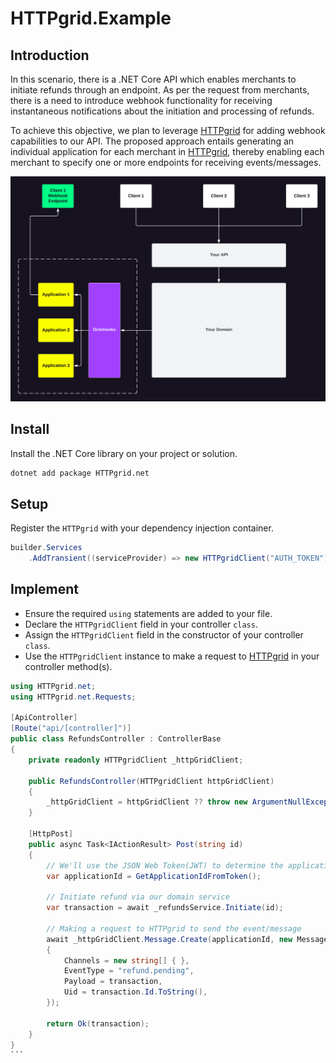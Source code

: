 # HTTPgrid.Example

## Introduction

In this scenario, there is a .NET Core API which enables merchants to initiate refunds through an endpoint. As per the request from merchants, there is a need to introduce webhook functionality for receiving instantaneous notifications about the initiation and processing of refunds.

To achieve this objective, we plan to leverage [HTTPgrid](https://httpgrid.com) for adding webhook capabilities to our API. The proposed approach entails generating an individual application for each merchant in [HTTPgrid](https://httpgrid.com), thereby enabling each merchant to specify one or more endpoints for receiving events/messages.

![HTTPgrid](Assets/diagram.png)

## Install

Install the .NET Core library on your project or solution.

```bash
dotnet add package HTTPgrid.net
```

## Setup

Register the `HTTPgrid` with your dependency injection container.

```csharp
builder.Services
    .AddTransient((serviceProvider) => new HTTPgridClient("AUTH_TOKEN"));
```

## Implement

- Ensure the required `using` statements are added to your file.
- Declare the `HTTPgridClient` field in your controller `class`.
- Assign the `HTTPgridClient` field in the constructor of your controller `class`.
- Use the `HTTPgridClient` instance to make a request to [HTTPgrid](https://httpgrid.com) in your controller method(s).

````csharp
using HTTPgrid.net;
using HTTPgrid.net.Requests;

[ApiController]
[Route("api/[controller]")]
public class RefundsController : ControllerBase
{
    private readonly HTTPgridClient _httpGridClient;

    public RefundsController(HTTPgridClient httpGridClient)
    {
        _httpGridClient = httpGridClient ?? throw new ArgumentNullException(nameof(httpGridClient));
    }

    [HttpPost]
    public async Task<IActionResult> Post(string id)
    {
        // We'll use the JSON Web Token(JWT) to determine the applicationId of the merchant making the request
        var applicationId = GetApplicationIdFromToken();

        // Initiate refund via our domain service
        var transaction = await _refundsService.Initiate(id);

        // Making a request to HTTPgrid to send the event/message
        await _httpGridClient.Message.Create(applicationId, new MessageRequest
        {
            Channels = new string[] { },
            EventType = "refund.pending",
            Payload = transaction,
            Uid = transaction.Id.ToString(),
        });

        return Ok(transaction);
    }
}
```
````

